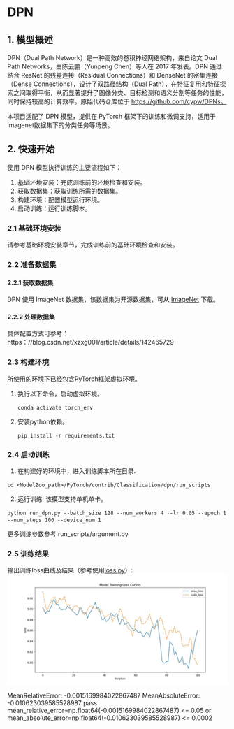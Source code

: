 # DPN

## 1. 模型概述
DPN（Dual Path Network）是一种高效的卷积神经网络架构，来自论文 Dual Path Networks，由陈云鹏（Yunpeng Chen）等人在 2017 年发表。DPN 通过结合 ResNet 的残差连接（Residual Connections）和 DenseNet 的密集连接（Dense Connections），设计了双路径结构（Dual Path），在特征复用和特征探索之间取得平衡，从而显著提升了图像分类、目标检测和语义分割等任务的性能，同时保持较高的计算效率。原始代码仓库位于 https://github.com/cypw/DPNs。

本项目适配了 DPN 模型，提供在 PyTorch 框架下的训练和微调支持，适用于imagenet数据集下的分类任务等场景。

## 2. 快速开始
使用 DPN 模型执行训练的主要流程如下：
1. 基础环境安装：完成训练前的环境检查和安装。
2. 获取数据集：获取训练所需的数据集。
3. 构建环境：配置模型运行环境。
4. 启动训练：运行训练脚本。

### 2.1 基础环境安装
请参考基础环境安装章节，完成训练前的基础环境检查和安装。

### 2.2 准备数据集
#### 2.2.1 获取数据集
DPN 使用 ImageNet 数据集，该数据集为开源数据集，可从 [ImageNet](https：//image-net.org/) 下载。


#### 2.2.2 处理数据集
具体配置方式可参考：https：//blog.csdn.net/xzxg001/article/details/142465729

### 2.3 构建环境

所使用的环境下已经包含PyTorch框架虚拟环境。
1. 执行以下命令，启动虚拟环境。
    ```
    conda activate torch_env
    ```
2. 安装python依赖。
    ```
    pip install -r requirements.txt
    ```
### 2.4 启动训练
1. 在构建好的环境中，进入训练脚本所在目录. 
```
cd <ModelZoo_path>/PyTorch/contrib/Classification/dpn/run_scripts
```
2. 运行训练. 该模型支持单机单卡。
```shell
python run_dpn.py --batch_size 128 --num_workers 4 --lr 0.05 --epoch 1 --num_steps 100 --device_num 1
```
更多训练参数参考 run_scripts/argument.py

### 2.5 训练结果
输出训练loss曲线及结果（参考使用[loss.py](./run_scripts/loss.py)）: 
![训练loss曲线](./run_scripts/loss.jpg)

MeanRelativeError: -0.0015169984022867487
MeanAbsoluteError: -0.010623039585528987
pass mean_relative_error=np.float64(-0.0015169984022867487) <= 0.05 or mean_absolute_error=np.float64(-0.010623039585528987) <= 0.0002